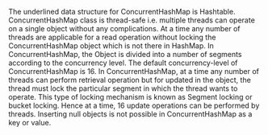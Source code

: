 The underlined data structure for ConcurrentHashMap is Hashtable. ConcurrentHashMap class is thread-safe i.e. multiple
threads can operate on a single object without any complications. At a time any number of threads are applicable for a
read operation without locking the ConcurrentHashMap object which is not there in HashMap. In ConcurrentHashMap, the
Object is divided into a number of segments according to the concurrency level. The default concurrency-level of
ConcurrentHashMap is 16. In ConcurrentHashMap, at a time any number of threads can perform retrieval operation but for
updated in the object, the thread must lock the particular segment in which the thread wants to operate. This type of
locking mechanism is known as Segment locking or bucket locking. Hence at a time, 16 update operations can be performed
by threads. Inserting null objects is not possible in ConcurrentHashMap as a key or value.